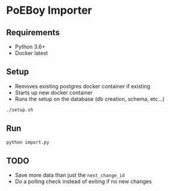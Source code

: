 # PoEBoy Importer

## Requirements

* Python 3.6+
* Docker latest

## Setup

* Removes existing postgres docker container if existing
* Starts up new docker container
* Runs the setup on the database (db creation, schema, etc...)

```bash
./setup.sh
```

## Run

```bash
python import.py
```

## TODO

* Save more data than just the `next_change_id`
* Do a polling check instead of exiting if no new changes